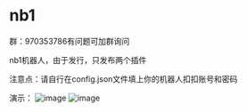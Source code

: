 # nb1
群：970353786有问题可加群询问

nb1机器人，由于发行，只发布两个插件

注意点：请自行在config.json文件填上你的机器人扣扣账号和密码

演示：
![image](https://user-images.githubusercontent.com/62045791/116991680-830d5f00-ad07-11eb-9363-1a8c9ff94729.png)
![image](https://user-images.githubusercontent.com/62045791/116991701-8b659a00-ad07-11eb-8b14-80972571a6bc.png)
